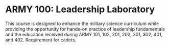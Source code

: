 # ARMY 100: Leadership Laboratory

This course is designed to enhance the military science curriculum while providing the opportunity for hands-on practice of leadership fundamentals and the education received during ARMY 101, 102, 201, 202, 301, 302, 401, and 402. Requirement for cadets.
